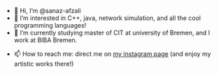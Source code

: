 - 👋 Hi, I’m @sanaz-afzali
- 👀 I’m interested in C++, java, network simulation, and all the cool programming languages!
- 🌱 I’m currently studying master of CIT at university of Bremen, and I work at BIBA Bremen.
<!--- - 💞️ I’m looking to collaborate on ... --->
- 📫 How to reach me: direct me on [my instagram page](www.instagram.com/sanazafzaliofficial) (and enjoy my artistic works there!)

<!---
sanaz-afzali/sanaz-afzali is a ✨ special ✨ repository because its `README.md` (this file) appears on your GitHub profile.
You can click the Preview link to take a look at your changes.
--->
